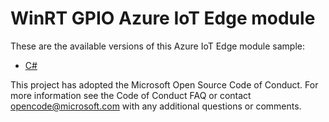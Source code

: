 # WinRT GPIO Azure IoT Edge module

These are the available versions of this Azure IoT Edge module sample:

* [C#](./CS/README.md)

This project has adopted the Microsoft Open Source Code of Conduct. For more information see the Code of Conduct FAQ or contact <opencode@microsoft.com> with any additional questions or comments.